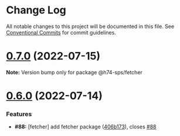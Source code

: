 # Change Log

All notable changes to this project will be documented in this file.
See [Conventional Commits](https://conventionalcommits.org) for commit guidelines.

# [0.7.0](https://github.com/hooked74/sps/compare/v0.6.0...v0.7.0) (2022-07-15)

**Note:** Version bump only for package @h74-sps/fetcher





# [0.6.0](https://github.com/hooked74/sps/compare/v0.5.0...v0.6.0) (2022-07-14)


### Features

* **#88:** [fetcher] add fetcher package ([406b173](https://github.com/hooked74/sps/commit/406b173ab0857fbea3851f56ea8427ae0b121584)), closes [#88](https://github.com/hooked74/sps/issues/88)
